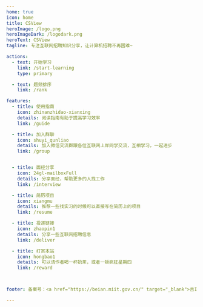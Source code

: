 ```yaml
---
home: true
icon: home
title: CSView
heroImage: /logo.png
heroImageDark: /logodark.png
heroText: CSView
tagline: 专注互联网招聘知识分享，让计算机招聘不再困难~

actions:
  - text: 开始学习
    link: /start-learning
    type: primary

  - text: 题频排序
    link: /rank

features:
  - title: 使用指南
    icon: zhinanzhidao-xianxing
    details: 阅读指南有助于提高学习效率
    link: /guide

  - title: 加入群聊
    icon: shuyi_qunliao
    details: 加入微信交流群跟各位互联网上岸同学交流，互相学习，一起进步
    link: /group


  - title: 面经分享
    icon: 24gl-mailboxFull
    details: 分享面经，帮助更多的人找工作
    link: /interview

  - title: 简历项目
    icon: xiangmu
    details: 推荐一些找实习的时候可以直接写在简历上的项目
    link: /resume

  - title: 投递链接
    icon: zhaopin1
    details: 分享一些互联网招聘信息
    link: /deliver

  - title: 打赏本站
    icon: hongbao1
    details: 可以请作者喝一杯奶茶，或者一顿疯狂星期四
    link: /reward



footer: 备案号：<a href="https://beian.miit.gov.cn/" target="_blank">吉ICP备2023000735号-2</a>

---
```













